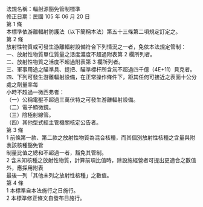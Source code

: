 法規名稱：輻射源豁免管制標準  
修正日期：民國 105 年 06 月 20 日  
第 1 條  
本標準依游離輻射防護法（以下簡稱本法）第五十三條第二項規定訂定之。  
第 2 條  
放射性物質或可發生游離輻射設備符合下列情況之一者，免依本法規定管制：  
一、放射性物質單位質量之活度濃度不超過附表第 2 欄所列者。  
二、放射性物質之活度不超過附表第 3 欄所列者。  
三、軍事用途之瞄準具、提把、瞄準標杆所含氚不超過四千億（4E+11）貝克者。  
四、下列可發生游離輻射設備，在正常操作條件下，距其任何可接近之表面十公分處之劑量率每  
小時不超過一微西弗者：  
（一）公稱電壓不超過三萬伏特之可發生游離輻射設備。  
（二）電子顯微鏡。  
（三）陰極射線管。  
（四）其他型式經主管機關核定公告者。  
第 3 條  
1 前條第一款、第二款之放射性物質為混合核種，而其個別放射性核種之含量與附表該核種豁免管  
制量比值之總和不超過一者，豁免其管制。  
2 含未知核種之放射性物質，計算前項比值時，除設施經營者可提出更適合之數值外，應採用附表  
最後一列「其他未列之放射性核種」之數值。  
第 4 條  
1 本標準自本法施行之日施行。  
2 本標準修正條文自發布日施行。  


